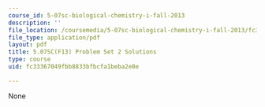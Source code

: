 ```yaml
---
course_id: 5-07sc-biological-chemistry-i-fall-2013
description: ''
file_location: /coursemedia/5-07sc-biological-chemistry-i-fall-2013/fc33367049fbb8833bfbcfa1beba2e0e_MIT5_07SCF13_Pset2_soln.pdf
file_type: application/pdf
layout: pdf
title: 5.07SC(F13) Problem Set 2 Solutions
type: course
uid: fc33367049fbb8833bfbcfa1beba2e0e

---
```

None